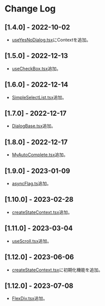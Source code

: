 # Change Log

## [1.4.0] - 2022-10-02

- [useYesNoDialog.tsx](./src/dialogs/useYesNoDialog.tsx)にContextを追加。

## [1.5.0] - 2022-12-13

- [useCheckBox.tsx](./src/muiWrapper/useCheckBox.tsx)追加。

## [1.6.0] - 2022-12-14

- [SimpleSelectList.tsx](./src/components/SimpleSelectList/SimpleSelectList.tsx)追加。

## [1.7.0] - 2022-12-17

- [DialogBase.tsx](./src/components/DialogBase/DialogBase.tsx)追加。

## [1.8.0] - 2022-12-17

- [MyAutoComplete.tsx](./src/components/AutoComplete/MyAutoComplete.tsx)追加。

## [1.9.0] - 2023-01-09

- [asyncFlag.ts](./src/util/asyncFlag.ts)追加。

## [1.10.0] - 2023-02-28

- [createStateContext.tsx](./src/util/createStateContext.tsx)追加。

## [1.11.0] - 2023-03-04

- [useScroll.tsx](./src/hooks/useScroll.tsx)追加。

## [1.12.0] - 2023-06-06

- [createStateContext.tsx](./src/util/createStateContext.tsx)に初期化機能を追加。

## [1.12.0] - 2023-07-08

- [FlexDiv.tsx](./src/components/FlexDiv/FlexDiv.tsx)追加。
